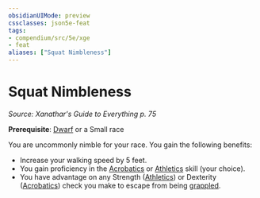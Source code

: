 ```yaml
---
obsidianUIMode: preview
cssclasses: json5e-feat
tags:
- compendium/src/5e/xge
- feat
aliases: ["Squat Nimbleness"]
---
```

# Squat Nimbleness
*Source: Xanathar's Guide to Everything p. 75*  

**Prerequisite**: [Dwarf](z_compendium/races/dwarf.md) or a Small race

You are uncommonly nimble for your race. You gain the following benefits:

- Increase your walking speed by 5 feet.  
- You gain proficiency in the [Acrobatics](z_compendium/rules/skills.md#Acrobatics) or [Athletics](z_compendium/rules/skills.md#Athletics) skill (your choice).  
- You have advantage on any Strength ([Athletics](z_compendium/rules/skills.md#Athletics)) or Dexterity ([Acrobatics](z_compendium/rules/skills.md#Acrobatics)) check you make to escape from being [grappled](z_compendium/rules/conditions.md#grappled).